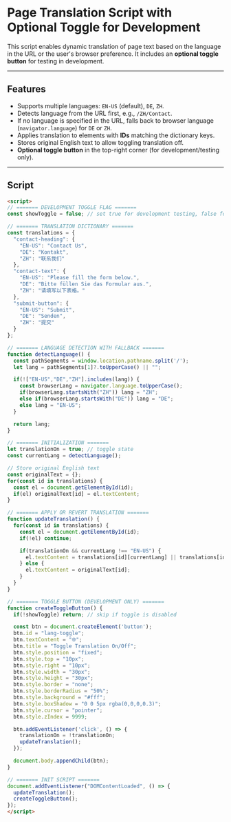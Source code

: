 # Page Translation Script with Optional Toggle for Development

This script enables dynamic translation of page text based on the language in the URL or the user's browser preference. It includes an **optional toggle button** for testing in development.

---

## Features

- Supports multiple languages: `EN-US` (default), `DE`, `ZH`.
- Detects language from the URL first, e.g., `/ZH/Contact`.
- If no language is specified in the URL, falls back to browser language (`navigator.language`) for `DE` or `ZH`.
- Applies translation to elements with **IDs** matching the dictionary keys.
- Stores original English text to allow toggling translation off.
- **Optional toggle button** in the top-right corner (for development/testing only).

---

## Script

```html
<script>
// ======= DEVELOPMENT TOGGLE FLAG =======
const showToggle = false; // set true for development testing, false for production

// ======= TRANSLATION DICTIONARY =======
const translations = {
  "contact-heading": {
    "EN-US": "Contact Us",
    "DE": "Kontakt",
    "ZH": "联系我们"
  },
  "contact-text": {
    "EN-US": "Please fill the form below.",
    "DE": "Bitte füllen Sie das Formular aus.",
    "ZH": "请填写以下表格。"
  },
  "submit-button": {
    "EN-US": "Submit",
    "DE": "Senden",
    "ZH": "提交"
  }
};

// ======= LANGUAGE DETECTION WITH FALLBACK =======
function detectLanguage() {
  const pathSegments = window.location.pathname.split('/');
  let lang = pathSegments[1]?.toUpperCase() || "";

  if(!["EN-US","DE","ZH"].includes(lang)) {
    const browserLang = navigator.language.toUpperCase();
    if(browserLang.startsWith("ZH")) lang = "ZH";
    else if(browserLang.startsWith("DE")) lang = "DE";
    else lang = "EN-US";
  }

  return lang;
}

// ======= INITIALIZATION =======
let translationOn = true; // toggle state
const currentLang = detectLanguage();

// Store original English text
const originalText = {};
for(const id in translations) {
  const el = document.getElementById(id);
  if(el) originalText[id] = el.textContent;
}

// ======= APPLY OR REVERT TRANSLATION =======
function updateTranslation() {
  for(const id in translations) {
    const el = document.getElementById(id);
    if(!el) continue;

    if(translationOn && currentLang !== "EN-US") {
      el.textContent = translations[id][currentLang] || translations[id]["EN-US"];
    } else {
      el.textContent = originalText[id];
    }
  }
}

// ======= TOGGLE BUTTON (DEVELOPMENT ONLY) =======
function createToggleButton() {
  if(!showToggle) return; // skip if toggle is disabled

  const btn = document.createElement('button');
  btn.id = "lang-toggle";
  btn.textContent = "🌐";
  btn.title = "Toggle Translation On/Off";
  btn.style.position = "fixed";
  btn.style.top = "10px";
  btn.style.right = "10px";
  btn.style.width = "30px";
  btn.style.height = "30px";
  btn.style.border = "none";
  btn.style.borderRadius = "50%";
  btn.style.background = "#fff";
  btn.style.boxShadow = "0 0 5px rgba(0,0,0,0.3)";
  btn.style.cursor = "pointer";
  btn.style.zIndex = 9999;

  btn.addEventListener('click', () => {
    translationOn = !translationOn;
    updateTranslation();
  });

  document.body.appendChild(btn);
}

// ======= INIT SCRIPT =======
document.addEventListener("DOMContentLoaded", () => {
  updateTranslation();
  createToggleButton();
});
</script>